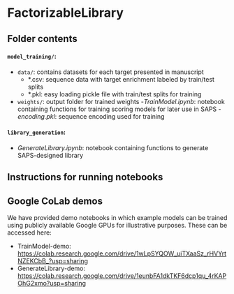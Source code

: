 # FactorizableLibrary

## Folder contents
#### `model_training/`:

- `data/`: contains datasets for each	target presented in manuscript
    - *.csv: sequence data with target enrichment labeled by train/test splits
    - *.pkl: easy	loading	pickle file with train/test splits for training
- `weights/`: output folder for trained weights
-_TrainModel.ipynb_: notebook containing functions for training scoring models for later use in SAPS
-_encoding.pkl_: sequence encoding used for training

#### `library_generation`:
- _GenerateLibrary.ipynb_: notebook containing functions to generate SAPS-designed library 

## Instructions for running notebooks

## Google CoLab demos
We have provided demo notebooks in which example models can be trained using publicly available Google GPUs for illustrative purposes. These can be accessed here:
- TrainModel-demo: https://colab.research.google.com/drive/1wLpSYQOW_uiTXaaSz_rHVYrtNZEKCbB_?usp=sharing
- GenerateLibrary-demo: https://colab.research.google.com/drive/1eunbFA1dkTKF6dcp1qu_4rKAPOhG2xmo?usp=sharing